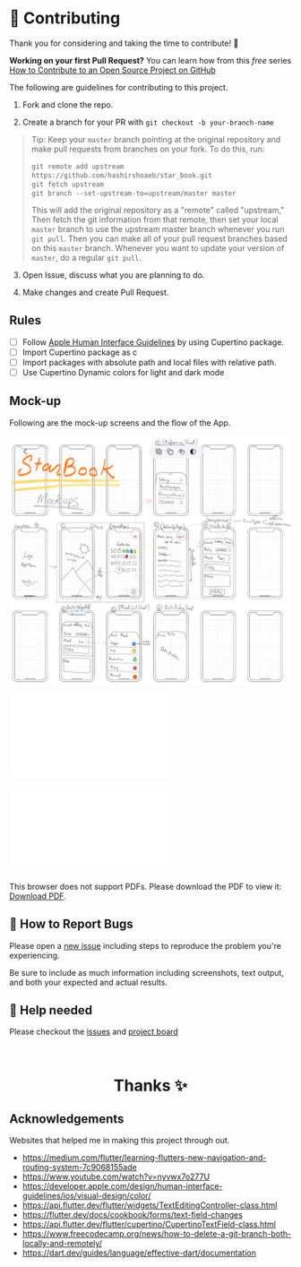 # 🤝 Contributing

Thank you for considering and taking the time to contribute! 💖 

**Working on your first Pull Request?** You can learn how from this _free_
series [How to Contribute to an Open Source Project on GitHub](https://egghead.io/series/how-to-contribute-to-an-open-source-project-on-github)

The following are guidelines for contributing to this project.

1. Fork and clone the repo.

2. Create a branch for your PR with `git checkout -b your-branch-name`

> Tip: Keep your `master` branch pointing at the original repository and make
> pull requests from branches on your fork. To do this, run:
>
> ```
> git remote add upstream https://github.com/hashirshoaeb/star_book.git
> git fetch upstream
> git branch --set-upstream-to=upstream/master master
> ```
>
> This will add the original repository as a "remote" called "upstream," Then
> fetch the git information from that remote, then set your local `master`
> branch to use the upstream master branch whenever you run `git pull`. Then you
> can make all of your pull request branches based on this `master` branch.
> Whenever you want to update your version of `master`, do a regular `git pull`.

3. Open Issue, discuss what you are planning to do.

4. Make changes and create Pull Request.

## Rules 

- [ ] Follow [Apple Human Interface Guidelines](https://developer.apple.com/design/human-interface-guidelines/ios/overview/themes/) by using Cupertino package.
- [ ] Import Cupertino package as c
- [ ] Import packages with absolute path and local files with relative path.
- [ ] Use Cupertino Dynamic colors for light and dark mode

## Mock-up

Following are the mock-up screens and the flow of the App.

![Mock-up Image](READMEdocs/mock-up.jpg)

![Mock-ups](READMEdocs/StarBook.pdf)

<object data="READMEdocs/StarBook.pdf" type="application/pdf" width="700px" height="700px">
    <embed src="READMEdocs/StarBook.pdf">
        <p>This browser does not support PDFs. Please download the PDF to view it: <a href="READMEdocs/StarBook.pdf">Download PDF</a>.</p>
    </embed>
</object>

## 🐛 How to Report Bugs

Please open a [new issue](https://github.com/hashirshoaeb/star_book/issues/new) including steps to reproduce the problem
you're experiencing.

Be sure to include as much information including screenshots, text output, and
both your expected and actual results.

## 🙏 Help needed

Please checkout the [issues](https://github.com/hashirshoaeb/star_book/issues) and [project board](https://github.com/hashirshoaeb/star_book/projects/1)

<br />
<p align="center">
  <h1 align="center">Thanks  ✨</h1>
</p>

## Acknowledgements

Websites that helped me in making this project through out.

- https://medium.com/flutter/learning-flutters-new-navigation-and-routing-system-7c9068155ade
- https://www.youtube.com/watch?v=nyvwx7o277U
- https://developer.apple.com/design/human-interface-guidelines/ios/visual-design/color/
- https://api.flutter.dev/flutter/widgets/TextEditingController-class.html
- https://flutter.dev/docs/cookbook/forms/text-field-changes
- https://api.flutter.dev/flutter/cupertino/CupertinoTextField-class.html
- https://www.freecodecamp.org/news/how-to-delete-a-git-branch-both-locally-and-remotely/
- https://dart.dev/guides/language/effective-dart/documentation
